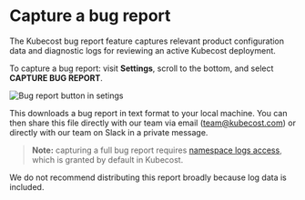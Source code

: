 Capture a bug report
====================

The Kubecost bug report feature captures relevant product configuration data and diagnostic logs for reviewing an active Kubecost deployment.

To capture a bug report: visit __Settings__, scroll to the bottom, and select __CAPTURE BUG REPORT__.

![Bug report button in setings](https://raw.githubusercontent.com/kubecost/docs/master/images/bug-report.png)

This downloads a bug report in text format to your local machine. You can then share this file directly with our team via email (team@kubecost.com) or directly with our team on Slack in a private message.

> __Note:__ capturing a full bug report requires [namespace logs access](https://github.com/kubecost/cost-analyzer-helm-chart/blob/df5e4ab053e3a8bd22534bceff9a468b82d33f0f/cost-analyzer/values.yaml#L367), which is granted by default in Kubecost.

We do not recommend distributing this report broadly because log data is included.

<!--- {"article":"4407601805975","section":"4402815696919","permissiongroup":"1500001277122"} --->